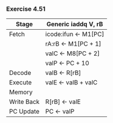 ### Exercise 4.51
| Stage      | Generic iaddq V, rB        |
| ---------- | -------------------------- |
| Fetch      | icode:ifun <- M1[PC]       |
|            | rA:rB <- M1[PC + 1]        |
|            | valC <- M8[PC + 2]         |
|            | valP <- PC + 10            |
| Decode     | valB <- R[rB]              |
| Execute    | valE <- valB + valC        |
| Memory     |                            |
| Write Back | R[rB] <- valE              |
| PC Update  | PC <- valP                 |
